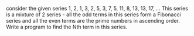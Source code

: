 consider the given series
1, 2, 1, 3, 2, 5, 3, 7, 5, 11, 8, 13, 13, 17, ...
This series is a mixture of 2 series - all the odd terms in this series form a Fibonacci series and all the even terms are the prime numbers in ascending order.
Write a program to find the Nth term in this series.

